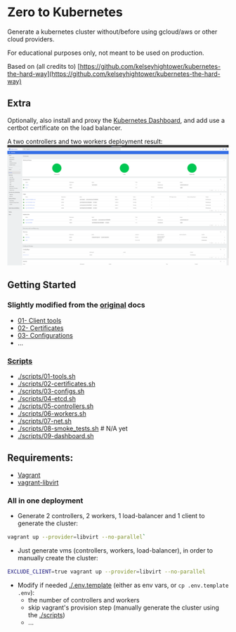 # Zero to Kubernetes

Generate a kubernetes cluster without/before using gcloud/aws or other cloud providers.

For educational purposes only, not meant to be used on production.

Based on (all credits to) [https://github.com/kelseyhightower/kubernetes-the-hard-way](https://github.com/kelseyhightower/kubernetes-the-hard-way)

## Extra

Optionally, also install and proxy the [Kubernetes Dashboard](https://kubernetes.io/docs/tasks/access-application-cluster/web-ui-dashboard/), and add use a certbot certificate on the load balancer.

A two controllers and two workers deployment result:
!["dashboard](./docs/dashboard.png "dashboard")

## Getting Started

### Slightly modified from the [original](https://github.com/kelseyhightower/kubernetes-the-hard-way) docs

- [01- Client tools](docs/01-client-tools.md)
- [02- Certificates](docs/02-certificates.md)
- [03- Configurations](docs/03-configs.md)
- ...

### [Scripts](./scripts)

- [./scripts/01-tools.sh](./scripts/01-tools.sh)
- [./scripts/02-certificates.sh](./scripts/02-certificates.sh)
- [./scripts/03-configs.sh](./scripts/03-configs.sh)
- [./scripts/04-etcd.sh](./scripts/04-etcd.sh)
- [./scripts/05-controllers.sh](./scripts/05-controllers.sh)
- [./scripts/06-workers.sh](./scripts/06-workers.sh)
- [./scripts/07-net.sh](./scripts/07-net.sh)
- [./scripts/08-smoke_tests.sh](./scripts/08-smoke_tests.sh) # N/A yet
- [./scripts/09-dashboard.sh](./scripts/09-dashboard.sh)


## Requirements:

- [Vagrant](https://www.vagrantup.com/)
- [vagrant-libvirt](https://github.com/vagrant-libvirt/vagrant-libvirt)

### All in one deployment

- Generate 2 controllers, 2 workers, 1 load-balancer and 1 client to generate the cluster:
 ```bash 
 vagrant up --provider=libvirt --no-parallel`
```
- Just generate vms (controllers, workers, load-balancer), in order to manually create the cluster:
 ```bash
EXCLUDE_CLIENT=true vagrant up --provider=libvirt --no-parallel
 ``` 
- Modify if needed [./.env.template](./.env.template) (either as env vars, or `cp .env.template .env`):
  - the number of controllers and workers
  - skip vagrant's provision step (manually generate the cluster using the [./scripts](./scripts))
  - ...
 